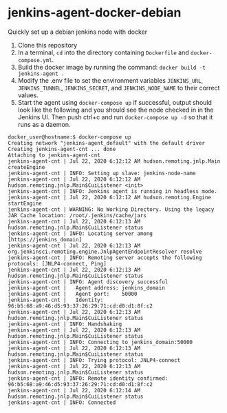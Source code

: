 # jenkins-agent-docker-debian
Quickly set up a debian jenkins node with docker

1. Clone this repository
2. In a terminal, `cd` into the directory containing `Dockerfile` and `docker-compose.yml`. 
3. Build the docker image by running the command: `docker build -t jenkins-agent .`
4. Modify the .env file to set the environment variables `JENKINS_URL`, `JENKINS_TUNNEL`, `JENKINS_SECRET`, and `JENKINS_NODE_NAME` to their correct values. 
5. Start the agent using `docker-compose up` if successful, output should look like the following and you should see the node checked in in the Jenkins UI.
Then push ctrl+c and run `docker-compose up -d` so that it runs as a daemon.
```
docker_user@hostname:$ docker-compose up
Creating network "jenkins-agent_default" with the default driver
Creating jenkins-agent-cnt ... done
Attaching to jenkins-agent-cnt
jenkins-agent-cnt | Jul 22, 2020 6:12:12 AM hudson.remoting.jnlp.Main createEngine
jenkins-agent-cnt | INFO: Setting up slave: jenkins-node-name
jenkins-agent-cnt | Jul 22, 2020 6:12:12 AM hudson.remoting.jnlp.Main$CuiListener <init>
jenkins-agent-cnt | INFO: Jenkins agent is running in headless mode.
jenkins-agent-cnt | Jul 22, 2020 6:12:12 AM hudson.remoting.Engine startEngine
jenkins-agent-cnt | WARNING: No Working Directory. Using the legacy JAR Cache location: /root/.jenkins/cache/jars
jenkins-agent-cnt | Jul 22, 2020 6:12:13 AM hudson.remoting.jnlp.Main$CuiListener status
jenkins-agent-cnt | INFO: Locating server among [https://jenkins_domain]
jenkins-agent-cnt | Jul 22, 2020 6:12:13 AM org.jenkinsci.remoting.engine.JnlpAgentEndpointResolver resolve
jenkins-agent-cnt | INFO: Remoting server accepts the following protocols: [JNLP4-connect, Ping]
jenkins-agent-cnt | Jul 22, 2020 6:12:13 AM hudson.remoting.jnlp.Main$CuiListener status
jenkins-agent-cnt | INFO: Agent discovery successful
jenkins-agent-cnt |   Agent address: jenkins_domain
jenkins-agent-cnt |   Agent port:    50000
jenkins-agent-cnt |   Identity:      96:b5:68:a9:46:d5:93:37:26:29:71:cd:d0:d1:8f:c2
jenkins-agent-cnt | Jul 22, 2020 6:12:13 AM hudson.remoting.jnlp.Main$CuiListener status
jenkins-agent-cnt | INFO: Handshaking
jenkins-agent-cnt | Jul 22, 2020 6:12:13 AM hudson.remoting.jnlp.Main$CuiListener status
jenkins-agent-cnt | INFO: Connecting to jenkins_domain:50000
jenkins-agent-cnt | Jul 22, 2020 6:12:13 AM hudson.remoting.jnlp.Main$CuiListener status
jenkins-agent-cnt | INFO: Trying protocol: JNLP4-connect
jenkins-agent-cnt | Jul 22, 2020 6:12:13 AM hudson.remoting.jnlp.Main$CuiListener status
jenkins-agent-cnt | INFO: Remote identity confirmed: 96:b5:68:a9:46:d5:93:37:26:29:71:cd:d0:d1:8f:c2
jenkins-agent-cnt | Jul 22, 2020 6:12:14 AM hudson.remoting.jnlp.Main$CuiListener status
jenkins-agent-cnt | INFO: Connected

```
